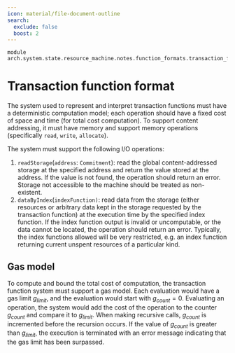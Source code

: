 ```yaml
---
icon: material/file-document-outline
search:
  exclude: false
  boost: 2
---
```


```juvix
module arch.system.state.resource_machine.notes.function_formats.transaction_function_format;
```

# Transaction function format
The system used to represent and interpret transaction functions must have a deterministic computation model; each operation should have a fixed cost of space and time (for total cost computation). To support content addressing, it must have memory and support memory operations (specifically `read`, `write`, `allocate`).

The system must support the following I/O operations:

1. `readStorage`(`address`: `Commitment`): read the global content-addressed storage at the specified address and return the value stored at the address. If the value is not found, the operation should return an error. Storage not accessible to the machine should be treated as non-existent.
2. `dataByIndex`(`indexFunction)`: read data from the storage (either resources or arbitrary data kept in the storage requested by the transaction function) at the execution time by the specified index function. If the index function output is invalid or uncomputable, or the data cannot be located, the operation should return an error. Typically, the index functions allowed will be very restricted, e.g. an index function returning current unspent resources of a particular kind.


## Gas model
To compute and bound the total cost of computation, the transaction function system must support a gas model. Each evaluation would have a gas limit $g_{limit}$, and the evaluation would start with $g_{count} = 0$. Evaluating an operation, the system would add the cost of the operation to the counter $g_{count}$ and compare it to $g_{limit}$. When making recursive calls, $g_{count}$ is incremented before the recursion occurs. If the value of $g_{count}$ is greater than $g_{limit}$, the execution is terminated with an error message indicating that the gas limit has been surpassed.
